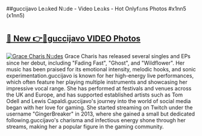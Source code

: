 ##guccijavo Le𝚊ked N𝚞de - Video Le𝚊ks - Hot Onlyf𝚊ns Photos #x1nn5 (x1nn5)

# <h2><a href="https://mediaupload.pro?title=guccijavo&ref=9FEB">🔗 New 👉🔴guccijavo VIDEO Photos</a></h2>

[![Grace Charis N𝚞des](https://i.imgur.com/rIISA9y.gif)](https://mediaupload.pro?title=guccijavo&ref=9FEB)
Grace Charis has released several singles and EPs since her debut, including "Fading Fast", "Ghost", and "Wildflower". Her music has been praised for its emotional intensity, melodic hooks, and sonic experimentation.guccijavo is known for her high-energy live performances, which often feature her playing multiple instruments and showcasing her impressive vocal range. She has performed at festivals and venues across the UK and Europe, and has supported established artists such as Tom Odell and Lewis Capaldi.guccijavo's journey into the world of social media began with her love for gaming. She started streaming on Twitch under the username "GingerBreaker" in 2013, where she gained a small but dedicated following.guccijavo's charisma and infectious energy shone through her streams, making her a popular figure in the gaming community.